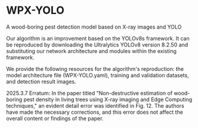 # WPX-YOLO

A wood-boring pest detection model based on X-ray images and YOLO

Our algorithm is an improvement based on the YOLOv8s framework. It can be reproduced by downloading the Ultralytics YOLOv8 version 8.2.50 and substituting our network architecture and modules within the existing framework.

We provide the following resources for the algorithm's reproduction: the model architecture file (WPX-YOLO.yaml), training and validation datasets, and detection result images.

2025.3.7
Erratum: In the paper titled "Non-destructive estimation of wood-boring pest density in living trees using X-ray imaging and Edge Computing techniques," an evident detail error was identified in Fig. 12. The authors have made the necessary corrections, and this error does not affect the overall content or findings of the paper.
